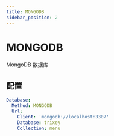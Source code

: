 ```yaml
---
title: MONGODB
sidebar_position: 2
---
```


# MONGODB

MongoDB 数据库

## 配置

```yaml
Database:
  Method: MONGODB
  Url:
    Client: 'mongodb://localhost:3307'
    Database: trixey
    Collection: menu
```